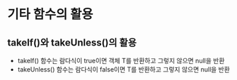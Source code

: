# 기타 함수의 활용
## takeIf()와 takeUnless()의 활용
* takeIf() 함수는 람다식이 true이면 객체 T를 반환하고 그렇지 않으면 null을 반환
* takeUnless() 함수는 람다식이 false이면 T를 반환하고 그렇지 않으면 null을 반환
```kotlin

```